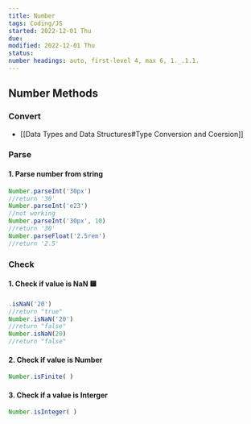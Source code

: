 ```yaml
---
title: Number
tags: Coding/JS
started: 2022-12-01 Thu
due:
modified: 2022-12-01 Thu
status:
number headings: auto, first-level 4, max 6, 1._.1.1.
---
```

## Number Methods
### Convert
- [[Data Types and Data Structures#Type Conversion and Coersion]]
### Parse
#### 1. Parse number from string
```js
Number.parseInt('30px')
//return '30'
Number.parseInt('e23')
//not working
Number.parseInt('30px', 10)
//return '30'
Number.parseFloat('2.5rem')
//return '2.5'
```
### Check
#### 1. Check if value is NaN 🟨
```js
.isNaN('20')
//return "true"
Number.isNaN('20')
//return "false"
Number.isNaN(20)
//return "false"
```
#### 2. Check if value is Number
```js
Number.isFinite( )
```
#### 3. Check if a value is Interger
```js
Number.isInteger( )
```
